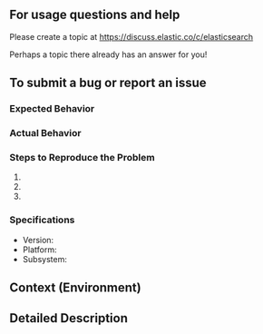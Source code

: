 ## For usage questions and help
Please create a topic at https://discuss.elastic.co/c/elasticsearch

Perhaps a topic there already has an answer for you!

## To submit a bug or report an issue
<!--- Provide a general summary of the issue in the Title above -->

### Expected Behavior
<!--- Tell us what should happen -->

### Actual Behavior
<!--- Tell us what happens instead of the expected behavior -->

### Steps to Reproduce the Problem
<!--- Provide a link to a live example, or an unambiguous set of steps to -->
<!--- reproduce this bug. Include code to reproduce, if relevant -->
  1.
  1.
  1.

### Specifications

  - Version:
  - Platform:
  - Subsystem:


## Context (Environment)
<!--- How has this issue affected you? What are you trying to accomplish? -->
<!--- Providing context helps us come up with a solution that is most useful in the real world -->

<!--- Provide a general summary of the issue in the Title above -->

## Detailed Description
<!--- Provide a detailed description of the change or addition you are proposing -->
